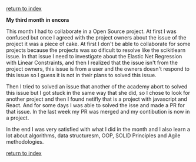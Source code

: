 [return to index](index.md)

**My third month in encora**

This month I had to collaborate in a Open Source project. At first I was confused but once I agreed with the project owners about the issue of the project it was a piece of cake. At first I don't be able to collaborate for some projects because the projects was so dificult to resolve like the scikitlearn issue. In that issue I need to investigate about the Elastic Net Regression with Linear Constraints, and then I realized that the issue isn't from the project owners, this issue is from a user and the owners doesn't respond to this issue so I guess it is not in their plans to solved this issue.

Then I tried to solved an issue that another of the academy abort to solved this issue but I got stuck in the same way that she did, so I chose to look for another project and then I found netifly that is a project with javascript and React. And for some days I was able to solved the isse and made a PR for that issue. In the last week my PR was merged and my contibution is now in a project. 

In the end I was very satisfied with what I did in the month and I also learn a lot about algorithms, data structuresm, OOP, SOLID Principles and Agile methodologies. 

[return to index](index.md)